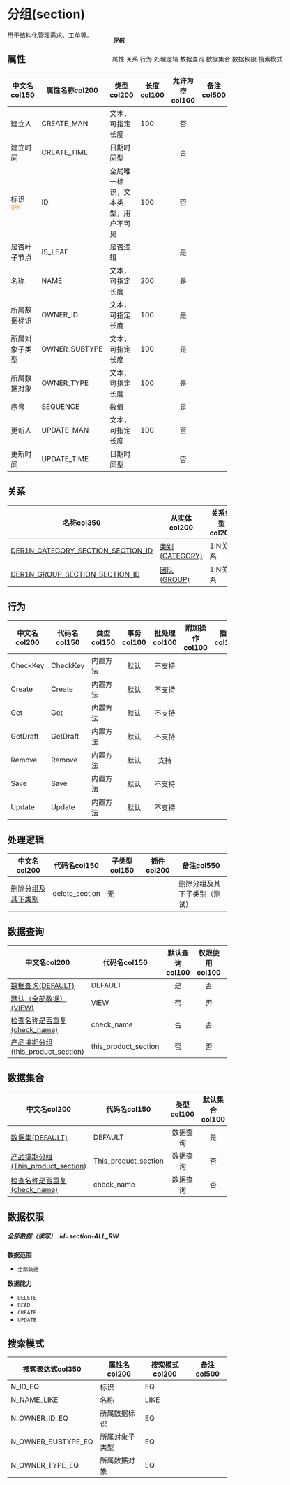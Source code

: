 # 分组(section)  <!-- {docsify-ignore-all} -->


用于结构化管理需求、工单等。


## 属性
|    中文名col150 | 属性名称col200           | 类型col200     | 长度col100    |允许为空col100    |  备注col500  |
| --------   |------------| -----  | -----  | :----: | -------- |
|建立人|CREATE_MAN|文本，可指定长度|100|否||
|建立时间|CREATE_TIME|日期时间型||否||
|标识<sup class="footnote-symbol"><font color=orange>[PK]</font></sup>|ID|全局唯一标识，文本类型，用户不可见|100|否||
|是否叶子节点|IS_LEAF|是否逻辑||是||
|名称|NAME|文本，可指定长度|200|是||
|所属数据标识|OWNER_ID|文本，可指定长度|100|是||
|所属对象子类型|OWNER_SUBTYPE|文本，可指定长度|100|是||
|所属数据对象|OWNER_TYPE|文本，可指定长度|100|是||
|序号|SEQUENCE|数值||是||
|更新人|UPDATE_MAN|文本，可指定长度|100|否||
|更新时间|UPDATE_TIME|日期时间型||否||


## 关系

<el-row>
<el-tabs v-model="show_der">
<el-tab-pane label="主关系" name="major">

| 名称col350     |   从实体col200 | 关系类型col200     |   备注col500  |
| -------- |---------- |------------|----- |
|[DER1N_CATEGORY_SECTION_SECTION_ID](der/DER1N_CATEGORY_SECTION_SECTION_ID)|[类别(CATEGORY)](module/Base/category)|1:N关系||
|[DER1N_GROUP_SECTION_SECTION_ID](der/DER1N_GROUP_SECTION_SECTION_ID)|[团队(GROUP)](module/Base/group)|1:N关系||


</el-tab-pane>
</el-tabs>
</el-row>

## 行为
| 中文名col200    | 代码名col150    | 类型col150    | 事务col100   | 批处理col100   | 附加操作col100  | 插件col150    |  备注col300  |
| -------- |---------- |----------- |:----:|:----:|---------| ----- | ----- |
|CheckKey|CheckKey|内置方法|默认|不支持||||
|Create|Create|内置方法|默认|不支持||||
|Get|Get|内置方法|默认|不支持||||
|GetDraft|GetDraft|内置方法|默认|不支持||||
|Remove|Remove|内置方法|默认|支持||||
|Save|Save|内置方法|默认|不支持||||
|Update|Update|内置方法|默认|不支持||||

## 处理逻辑
| 中文名col200    | 代码名col150    | 子类型col150    | 插件col200    |  备注col550  |
| -------- |---------- |----------- |------------|----------|
|[删除分组及其下类别](module/Base/section/logic/delete_section)|delete_section|无||删除分组及其下子类别（测试）|

## 数据查询
| 中文名col200    | 代码名col150    | 默认查询col100 | 权限使用col100 | 自定义SQLcol100 |  备注col600|
| --------  | --------   | :----:  |:----:  | :----:  |----- |
|[数据查询(DEFAULT)](module/Base/section/query/Default)|DEFAULT|是|否 |否 ||
|[默认（全部数据）(VIEW)](module/Base/section/query/View)|VIEW|否|否 |否 ||
|[检查名称是否重复(check_name)](module/Base/section/query/check_name)|check_name|否|否 |否 ||
|[产品排期分组(this_product_section)](module/Base/section/query/this_product_section)|this_product_section|否|否 |否 ||

## 数据集合
| 中文名col200  | 代码名col150  | 类型col100 | 默认集合col100 |   插件col200|   备注col500|
| --------  | --------   | :----:   | :----:   | ----- |----- |
|[数据集(DEFAULT)](module/Base/section/dataset/Default)|DEFAULT|数据查询|是|||
|[产品排期分组(This_product_section)](module/Base/section/dataset/This_product_section)|This_product_section|数据查询|否|||
|[检查名称是否重复(check_name)](module/Base/section/dataset/check_name)|check_name|数据查询|否|||

## 数据权限

##### 全部数据（读写） :id=section-ALL_RW

<p class="panel-title"><b>数据范围</b></p>

* `全部数据`

<p class="panel-title"><b>数据能力</b></p>

* `DELETE`
* `READ`
* `CREATE`
* `UPDATE`




## 搜索模式
|   搜索表达式col350   |    属性名col200    |    搜索模式col200        |备注col500  |
| -------- |------------|------------|------|
|N_ID_EQ|标识|EQ||
|N_NAME_LIKE|名称|LIKE||
|N_OWNER_ID_EQ|所属数据标识|EQ||
|N_OWNER_SUBTYPE_EQ|所属对象子类型|EQ||
|N_OWNER_TYPE_EQ|所属数据对象|EQ||

<div style="display: block; overflow: hidden; position: fixed; top: 140px; right: 100px;">

##### 导航
<el-anchor >
<el-anchor-link :href="`#/module/Base/section?id=属性`">
  属性
</el-anchor-link>
<el-anchor-link :href="`#/module/Base/section?id=关系`">
  关系
</el-anchor-link>
<el-anchor-link :href="`#/module/Base/section?id=行为`">
  行为
</el-anchor-link>
<el-anchor-link :href="`#/module/Base/section?id=处理逻辑`">
  处理逻辑
</el-anchor-link>
<el-anchor-link :href="`#/module/Base/section?id=数据查询`">
  数据查询
</el-anchor-link>
<el-anchor-link :href="`#/module/Base/section?id=数据集合`">
  数据集合
</el-anchor-link>
<el-anchor-link :href="`#/module/Base/section?id=数据权限`">
  数据权限
</el-anchor-link>
<el-anchor-link :href="`#/module/Base/section?id=搜索模式`">
  搜索模式
</el-anchor-link>
</el-anchor>
</div>

<script>
 const { createApp } = Vue
  createApp({
    data() {
      return {
show_der:'major',


      }
    },
    methods: {
    }
  }).use(ElementPlus).mount('#app')
</script>